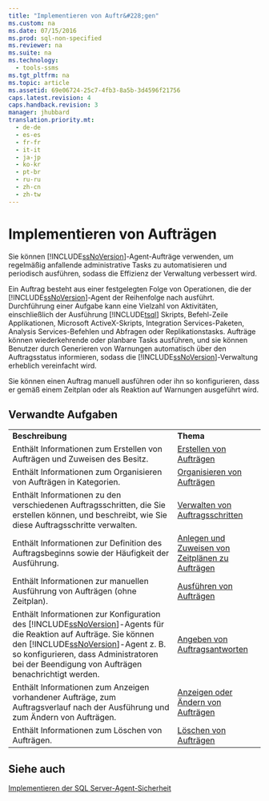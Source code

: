 ```yaml
---
title: "Implementieren von Auftr&#228;gen"
ms.custom: na
ms.date: 07/15/2016
ms.prod: sql-non-specified
ms.reviewer: na
ms.suite: na
ms.technology: 
  - tools-ssms
ms.tgt_pltfrm: na
ms.topic: article
ms.assetid: 69e06724-25c7-4fb3-8a5b-3d4596f21756
caps.latest.revision: 4
caps.handback.revision: 3
manager: jhubbard
translation.priority.mt: 
  - de-de
  - es-es
  - fr-fr
  - it-it
  - ja-jp
  - ko-kr
  - pt-br
  - ru-ru
  - zh-cn
  - zh-tw
---
```

# Implementieren von Auftr&#228;gen
Sie können [!INCLUDE[ssNoVersion](../content/includes/ssNoVersion_md.md)]-Agent-Aufträge verwenden, um regelmäßig anfallende administrative Tasks zu automatisieren und periodisch ausführen, sodass die Effizienz der Verwaltung verbessert wird.  
  
Ein Auftrag besteht aus einer festgelegten Folge von Operationen, die der [!INCLUDE[ssNoVersion](../content/includes/ssNoVersion_md.md)]-Agent der Reihenfolge nach ausführt. Durchführung einer Aufgabe kann eine Vielzahl von Aktivitäten, einschließlich der Ausführung [!INCLUDE[tsql](../content/includes/tsql_md.md)] Skripts, Befehl\-Zeile Applikationen, Microsoft ActiveX-Skripts, Integration Services-Paketen, Analysis Services-Befehlen und Abfragen oder Replikationstasks. Aufträge können wiederkehrende oder planbare Tasks ausführen, und sie können Benutzer durch Generieren von Warnungen automatisch über den Auftragsstatus informieren, sodass die [!INCLUDE[ssNoVersion](../content/includes/ssNoVersion_md.md)]-Verwaltung erheblich vereinfacht wird.  
  
Sie können einen Auftrag manuell ausführen oder ihn so konfigurieren, dass er gemäß einem Zeitplan oder als Reaktion auf Warnungen ausgeführt wird.  
  
## Verwandte Aufgaben  
  
|||  
|-|-|  
|**Beschreibung**|**Thema**|  
|Enthält Informationen zum Erstellen von Aufträgen und Zuweisen des Besitz.|[Erstellen von Aufträgen](../content/Create-Jobs.md)|  
|Enthält Informationen zum Organisieren von Aufträgen in Kategorien.|[Organisieren von Aufträgen](../content/Organize-Jobs.md)|  
|Enthält Informationen zu den verschiedenen Auftragsschritten, die Sie erstellen können, und beschreibt, wie Sie diese Auftragsschritte verwalten.|[Verwalten von Auftragsschritten](../content/Manage-Job-Steps.md)|  
|Enthält Informationen zur Definition des Auftragsbeginns sowie der Häufigkeit der Ausführung.|[Anlegen und Zuweisen von Zeitplänen zu Aufträgen](../content/Create-and-Attach-Schedules-to-Jobs.md)|  
|Enthält Informationen zur manuellen Ausführung von Aufträgen (ohne Zeitplan).|[Ausführen von Aufträgen](../content/Run-Jobs.md)|  
|Enthält Informationen zur Konfiguration des [!INCLUDE[ssNoVersion](../content/includes/ssNoVersion_md.md)]-Agents für die Reaktion auf Aufträge. Sie können den [!INCLUDE[ssNoVersion](../content/includes/ssNoVersion_md.md)]-Agent z. B. so konfigurieren, dass Administratoren bei der Beendigung von Aufträgen benachrichtigt werden.|[Angeben von Auftragsantworten](../content/Specify-Job-Responses.md)|  
|Enthält Informationen zum Anzeigen vorhandener Aufträge, zum Auftragsverlauf nach der Ausführung und zum Ändern von Aufträgen.|[Anzeigen oder Ändern von Aufträgen](../content/View-or-Modify-Jobs.md)|  
|Enthält Informationen zum Löschen von Aufträgen.|[Löschen von Aufträgen](../content/Delete-Jobs.md)|  
  
## Siehe auch  
[Implementieren der SQL Server-Agent-Sicherheit](../content/Implement-SQL-Server-Agent-Security.md)  
  
